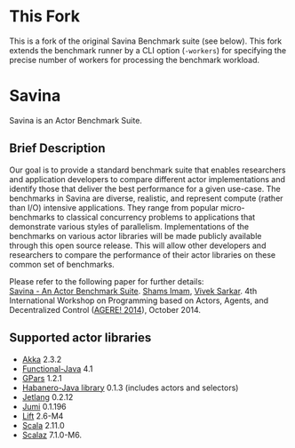 This Fork
=========

This is a fork of the original Savina Benchmark suite (see below). This fork
extends the benchmark runner by a CLI option (`-workers`) for specifying the
precise number of workers for processing the benchmark workload.


Savina
======

Savina is an Actor Benchmark Suite.

## Brief Description

Our goal is to provide a standard benchmark suite that enables researchers and application developers to compare different actor implementations and identify those that deliver the best performance for a given use-case.
The benchmarks in Savina are diverse, realistic, and represent compute (rather than I/O) intensive applications.
They range from popular micro-benchmarks to classical concurrency problems to applications that demonstrate various styles of parallelism.
Implementations of the benchmarks on various actor libraries will be made publicly available through this open source release.
This will allow other developers and researchers to compare the performance of their actor libraries on these common set of benchmarks.

Please refer to the following paper for further details: <br />
<a href="http://soft.vub.ac.be/AGERE14/papers/ageresplash2014_submission_19.pdf">Savina - An Actor Benchmark Suite</a>.
<a href="mailto:shams@rice.edu">Shams Imam</a>,
<a href="mailto:vsarkar@rice.edu">Vivek Sarkar</a>.
4th International Workshop on Programming based on Actors, Agents, and Decentralized Control (<a href="http://soft.vub.ac.be/AGERE14/">AGERE! 2014</a>),
October 2014.

## Supported actor libraries

* <a href="http://akka.io/">Akka</a> 2.3.2
* <a href="http://code.google.com/p/functionaljava/">Functional-Java</a> 4.1
* <a href="http://gpars.codehaus.org/">GPars</a> 1.2.1
* <a href="http://wiki.rice.edu/confluence/display/PARPROG/HJ+Library">Habanero-Java library</a> 0.1.3 (includes actors and selectors)
* <a href="http://code.google.com/p/jetlang/">Jetlang</a> 0.2.12
* <a href="http://jumi.fi/actors.html">Jumi</a> 0.1.196
* <a href="http://liftweb.net/">Lift</a> 2.6-M4
* <a href="http://docs.scala-lang.org/overviews/core/actors.html">Scala</a> 2.11.0
* <a href="http://github.com/scalaz/scalaz">Scalaz</a> 7.1.0-M6.

